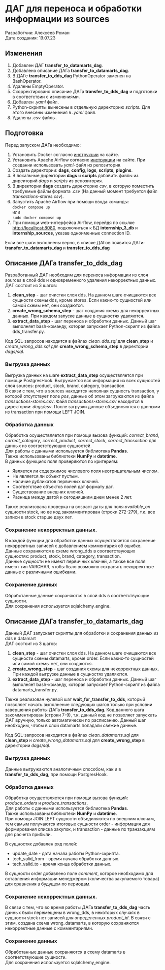 # ДАГ для переноса и обработки информации из sources
Разработчик: Алексеев Роман<br />
Дата создания: 19.07.23

## Изменения
1. Добавлен ДАГ **transfer_to_datamarts_dag**.
2. Добавлено описание ДАГа **transfer_to_datamarts_dag**.
3. В ДАГе **transfer_to_dds_dag** PythonOperator заменен на BashOperator.
4. Удалены EmptyOperator.
5. Скорректировано описание ДАГа **transfer_to_dds_dag** и подготовки в соответствии с изменениями.
6. Добавлен *.yaml* файл.
7. Python-скрипты вынесены в отдельную директорию *scripts*. Для этого внесены изменения в *.yaml* файл.
8. Удалены *.csv* файлы.

## Подготовка
Перед запуском ДАГа необходимо:
1. Установить Docker согласно [инструкции](https://docs.docker.com/engine/install/) на сайте.
2. Установить Apache Airflow согласно [инструкции](https://airflow.apache.org/docs/apache-airflow/stable/howto/docker-compose/index.html) на сайте.
   При создании использовать *yaml*-файл из репозитория.
4. Создать директории: **dags**, **config**, **logs**, **scripts**, **plugins**.
5. В локальные директории **dags** и **scripts** добавить файлы из директорий *dags* и *scripts* из репозитория.
6. В директории **dags** создать директорию *csv*, в которую поместить требуемые файлы формата *.csv* (На данный момент требуется файл *transactions-stores.csv*).
7. Запустить Apache Airflow при помощи ввода команды:<br />
   `docker compose up`<br />
   или<br />
   `sudo docker compose up`<br />
8. При помощи web-интерфейса Airflow, перейдя по ссылке [http://localhost:8080](http://localhost:8080), подключиться к БД **internship_3_db** и **internship_sources**, указав одноименные connection ID.<br />

Если все шаги выполнены верно, в списке ДАГов появится ДАГи: **transfer_to_datamarts_dag** и **transfer_to_dds_dag**<br />

## Описание ДАГа transfer_to_dds_dag
Разработанный ДАГ необходим для переноса информации из слоя sources в слой dds и одновременного удаления некорректных данных.<br />
ДАГ состоит из 3 шагов:
1. **clean_step** - шаг очистки слоя dds. На данном шаге очищаются все сущности схемы dds, кроме stores. Если каких-то сущностей или самой схемы нет, они создаются.
2. **create_wrong_schema_step** - шаг создания схемы для некорректных данных. При каждом запуске данные в сущностях удаляются.
3. **extract_data_step** - шаг переноса и обработки данных. Данный шаг выполняет bash-команду, которая запускает Python-скрипт из файла dds_transfer.py.

Код SQL-запросов находится в файлах *clean_dds.sql* для **clean_step** и *create_wrong_dds.sql* для **create_wrong_schema_step** в директории *dags/sql*.

### Выгрузка данных
Выгрузка данных на шаге **extract_data_step** осуществляется при помощи PostgresHook. Выгружается вся информация из всех сущностей слоя sources: product, stock, brand, category, transaction.<br />
В связи с тем, что в sources находится неполная сущность transaction, у которой отсутствует поле *pos*, данные об этом загружаются из файла *transactions-stores.csv*. Файл *transactions-stores.csv* находится в директории: *dags/csv*. После загрузки данные объединяются с данными из transaction при помощи LEFT JOIN.

### Обработка данных
Обработка осуществляется при помощи вызова функций: *correct_brand*, *correct_category*, *correct_product*, *correct_stock*, *correct_transaction* для данных из соответствующих сущностей.<br />
Для работы с данными используется библиотека **Pandas**.<br />
Также использованы библиотеки **NumPy** и **datetime**.<br />
В данных функциях поля проверяются по критериям:
- Является ли содержимое числового поля неотрицательным числом.
- Не является ли объект пустым.
- Наличие дубликатов первичных ключей.
- Соответствие объектов полей дат формату дат.
- Существование внешних ключей.
- Разница между датой и сегодняшним днем менее 2 лет.<br />

Также реализована проверка на возраст даты для поля *available_on* сущности stock, но ее код закомментирован (строки 272-279), т.к. все записи в stock старше двух лет.

### Сохранение некорректных данных.
В каждой функции для обработки данных осуществляется сохранение некорректных записей с добавлением комментария об ошибке.<br />
Данные сохраняются в схеме wrong_dds в соответствующих сущностях: product, stock, brand, category, transaction.<br />
Данные сущности не имеют первичных ключей, а также все поля имеют тип VARCHAR, чтобы было возможно сохранять некорректные данные с различными ошибками.

### Сохранение данных
Обработанные данные сохраняются в слой dds в соответствующие сущности.<br />
Для сохранения используется sqlalchemy_engine.

## Описание ДАГа transfer_to_datamarts_dag
Данный ДАГ запускает скрипты для обработки и сохранения данных из dds в datamart<br />
ДАГ состоит из 3 шагов:
1. **clean_step** - шаг очистки слоя dds. На данном шаге очищаются все сущности схемы datamarts, кроме order. Если каких-то сущностей или самой схемы нет, они создаются.
2. **create_wrong_step** - шаг создания схемы для некорректных данных. При каждой выгрузке данные в сущностях удаляются.
3. **extract_data_step** - шаг переноса и обработки данных. Данный шаг выполняет bash-команду, которая запускает Python-скрипт из файла datamarts_transfer.py.

Также реализован нулевой шаг **wait_for_transfer_to_dds**, который позволяет начать выполнение следующих шагов только при условии завершения работы ДАГа **transfer_to_dds_dag**. Код данного шага закомментирован (строки 7-9), т.к. данный код не позволяет запускать ДАГ вручную, только автоматически по расписанию. Данный шаг необходим, чтобы в слой datamarts попадали свежие данные.

Код SQL-запросов находится в файлах *clean_datamarts.sql* для **clean_step** и *create_wrong_datamarts.sql* для **create_wrong_step** в директории *dags/sql*.

### Выгрузка данных
Данные выгружаются аналогичным способом, как и в **transfer_to_dds_dag**, при помощи PostgresHook.

### Обработка данных
Обработка осуществляется при помощи вызова функций: *produce_orders* и *produce_transactions*.<br />
Для работы с данными используется библиотека **Pandas**.<br />
Также использованы библиотеки **NumPy** и **datetime**.<br />
При помощи JOIN LEFT сущности объединяются по внешним ключам, тем самым получаются итоговые сущности order - информация для формирования списка закупок, и transaction - данные по транзакциям для расчета прибыли.<br />

В сущностях добавлен ряд полей:
* update_date - дата начала работы Python-скрипта.
* tech_valid_from - время начала обработки данных.
* tech_valid_to - время конца обработки данных.

В сущности order добавлено поле *comment*, которое необходимо для оставления информации менеджером (количества закупаемого товара) для сравнения в будущем по периодам.

### Сохранение некорректных данных.
В связи с тем, что во время работы ДАГа **transfer_to_dds_dag** часть данных были перемещены в wrong_dds, в некоторых случаях в сущности stock нет записей для определенных *product_id*. В связи с этим, создана схема wrong_datamarts, в которую сохраняются некорректные данные с комментариями.

### Сохранение данных
Обработанные данные сохраняются в схему datamarts в соответствующие сущности.<br />
Для сохранения используется sqlalchemy_engine.


